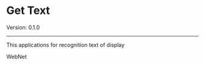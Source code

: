 <h1>Get Text</h1>
<sapn>Version: 0.1.0<span>
<hr>
<p>This applications for recognition text of display</p>




<author>WebNet</author>